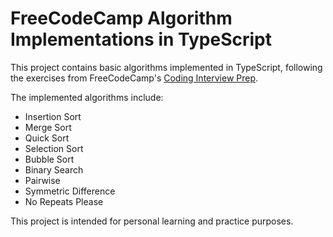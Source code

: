 # FreeCodeCamp Algorithm Implementations in TypeScript

This project contains basic algorithms implemented in TypeScript, following the exercises from FreeCodeCamp's [Coding Interview Prep](https://www.freecodecamp.org/learn/coding-interview-prep/).

The implemented algorithms include:

* Insertion Sort
* Merge Sort
* Quick Sort
* Selection Sort
* Bubble Sort
* Binary Search
* Pairwise
* Symmetric Difference
* No Repeats Please

This project is intended for personal learning and practice purposes.